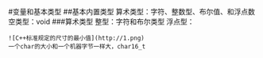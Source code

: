 #变量和基本类型
##基本内置类型
	算术类型：字符、整数型、布尔值、和浮点数
	空类型：void
###算术类型
	整型：字符和布尔类型
	浮点型：
	
	![C++标准规定的尺寸的最小值](http://1.png)
	一个char的大小和一个机器字节一样大，char16_t